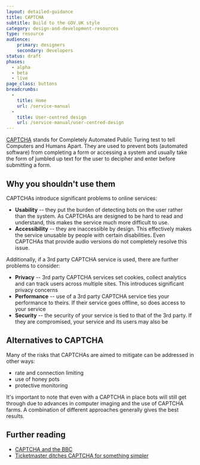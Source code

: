 ```yaml
---
layout: detailed-guidance
title: CAPTCHA
subtitle: Build to the GOV.UK style
category: design-and-development-resources
type: resource
audience:
    primary: designers
    secondary: developers
status: draft
phases:
  - alpha
  - beta
  - live
page_class: buttons
breadcrumbs:
  -
    title: Home
    url: /service-manual
  -
    title: User-centred design
    url: /service-manual/user-centred-design
---
```


[CAPTCHA](https://en.wikipedia.org/wiki/CAPTCHA) stands for Completely Automated Public Turing test to tell Computers and Humans Apart. They are used to prevent bots (automated software) from completing a form or accessing a system and usually take the form of jumbled up text for the user to decipher and enter before submitting a form.

## Why you shouldn't use them

CAPTCHAs introduce significant problems to online services:

* **Usability** -- they put the burden of detecting bots on the user rather than the system. As CAPTCHAs are designed to be hard to read and understand, this makes the service much more difficult to use.
* **Accessibility** -- they are inaccessible by design. This effectively makes the service unusable by people with certain disabilities. Even CAPTCHAs that provide audio versions do not completely resolve this issue.

Additionally, if a 3rd party CAPTCHA service is used, there are further problems to consider:

* **Privacy** -- 3rd party CAPTCHA services set cookies, collect analytics and can track users across multiple sites. This introduces significant privacy concerns
* **Performance** -- use of a 3rd party CAPTCHA service ties your performance to theirs. If their service goes offline, so does access to your service
* **Security** -- the security of your service is tied to that of the 3rd party. If they are compromised, your service and its users may also be

## Alternatives to CAPTCHA

Many of the risks that CAPTCHAs are aimed to mitigate can be addressed in other ways:

* rate and connection limiting
* use of honey pots
* protective monitoring

It's important to note that even with a CAPTCHA in place bots will still get through due to advances in computer imaging and the use of CAPTCHA farms. A combination of different approaches generally gives the best results.

## Further reading

* [CAPTCHA and the BBC](http://www.bbc.co.uk/blogs/legacy/bbcinternet/2010/10/captcha_and_bbc_id.html)
* [Ticketmaster ditches CAPTCHA for something simpler](http://thenextweb.com/insider/2013/01/30/good-news-music-fans-ticketmaster-is-ditching-its-captcha-conundrums-for-something-simpler/)
